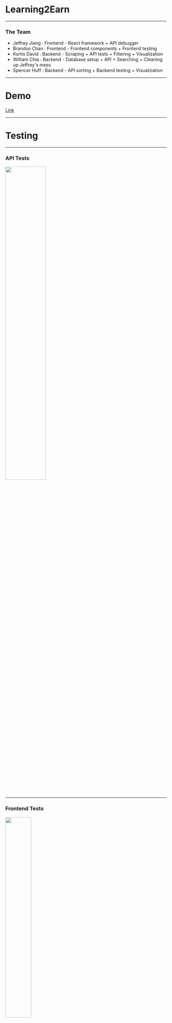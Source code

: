# Learning2Earn



---

### The Team

- Jeffrey Jiang : Frontend - React framework + API debugger
- Brandon Chan : Frontend - Frontend components + Frontend testing
- Kurtis David : Backend - Scraping + API tests + Filtering + Visualization
- William Chia : Backend - Database setup + API + Searching + Cleaning up Jeffrey's mess
- Spencer Huff : Backend - API sorting + Backend testing + Visualization

---

# Demo

[Link](http://learning2earn.me)

---

# Testing

---

### API Tests

<img src="https://i.imgur.com/QIXphto.jpg" width="50%" height ="50%"/>

---

### Frontend Tests

<img src="https://i.imgur.com/FLVkLks.png" width="40%" height ="40%"/>

---

### Backend Tests

<img src="https://i.imgur.com/EwwWznE.png" width="70%" height ="70%"/>

---

### Selenium tests

<img src="https://i.imgur.com/DclOg50.png" width="50%" height ="50%"/>

---

# Self Critique

---

### What Did We Do Well?

- Good communication
- Good separation of frontend and backend
- Solid Filtering + Sorting
- Searching is "Google Like"
- Robust API (can survive a DDOS)

---

### What Did We Learn?

- How to use React
- How to set up an API
- AWS
- Sometimes the best solution is to make it yourself
- Don't DDOS yourself (API calls in `render()` are bad)

---

### What Could We Do Better?

- Bi-Weekly "Hackathons"
- Frontend aesthetics could use work
- Frontend code quality could use improvement
- More data

---

### What Puzzles Us?

- Asynchronous programming
- Selenium testing
- D3 + React
- Why some big websites have bad APIs

---

# Other Critique

---

### What Did They Do Well?

- Design of the website is clean
- Grid information on hover
- Sorting is nice
- Live searching

---

### What Did We Learn?

- React routing
- Filtering + Sorting on the frontend
- How to avoid some bugs

---

### What Could They Do Better?

- Pagination bugs - unresponsive at times
- Details pages are sparse
- More filters

---

### What Puzzles Us?

- Each park has at most 1 snapshot
- Filter interactions
- Extraneous data

---

# Visualization

[Link](http://learning2earn.me/viz)
